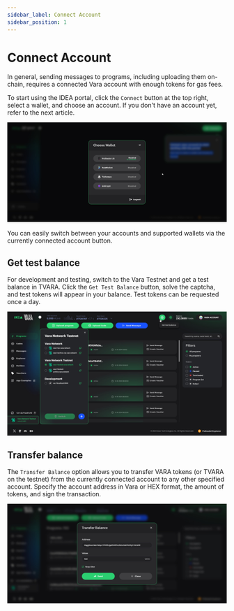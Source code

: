 ```yaml
---
sidebar_label: Connect Account
sidebar_position: 1
---
```


# Connect Account

In general, sending messages to programs, including uploading them on-chain, requires a connected Vara account with enough tokens for gas fees.

To start using the IDEA portal, click the `Connect` button at the top right, select a wallet, and choose an account. If you don't have an account yet, refer to the next article.

![Connect account](./img/connect_account.jpg)

You can easily switch between your accounts and supported wallets via the currently connected account button.

## Get test balance

For development and testing, switch to the Vara Testnet and get a test balance in TVARA. Click the `Get Test Balance` button, solve the captcha, and test tokens will appear in your balance. Test tokens can be requested once a day.

![Get test balance](./img/get-test-balance.jpg)

## Transfer balance

The `Transfer Balance` option allows you to transfer VARA tokens (or TVARA on the testnet) from the currently connected account to any other specified account. Specify the account address in Vara or HEX format, the amount of tokens, and sign the transaction.

![Transfer balance](./img/transfer-balance.jpg)
